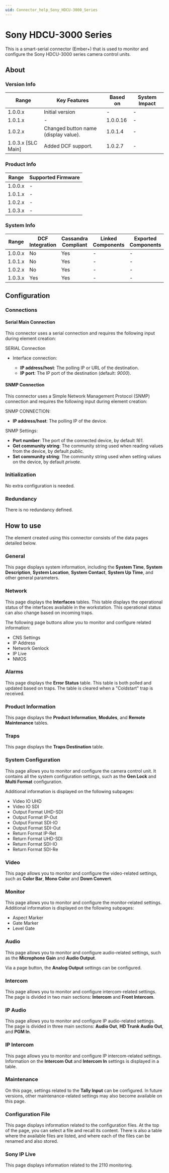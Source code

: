 ```yaml
---
uid: Connector_help_Sony_HDCU-3000_Series
---
```


# Sony HDCU-3000 Series

This is a smart-serial connector (Ember+) that is used to monitor and configure the Sony HDCU-3000 series camera control units.

## About

### Version Info

| **Range**            | **Key Features**                     | **Based on** | **System Impact** |
|----------------------|--------------------------------------|--------------|-------------------|
| 1.0.0.x              | Initial version                      | -            | -                 |
| 1.0.1.x              | -                                    | 1.0.0.16     | -                 |
| 1.0.2.x              | Changed button name (display value). | 1.0.1.4      | -                 |
| 1.0.3.x [SLC Main]   | Added DCF support.                   | 1.0.2.7      | -                 |

### Product Info

| Range     | Supported Firmware     |
|-----------|------------------------|
| 1.0.0.x   | -                      |
| 1.0.1.x   | -                      |
| 1.0.2.x   | -                      |
| 1.0.3.x   | -                      |

### System Info

| Range     | DCF Integration     | Cassandra Compliant     | Linked Components     | Exported Components     |
|-----------|---------------------|-------------------------|-----------------------|-------------------------|
| 1.0.0.x   | No                  | Yes                     | -                     | -                       |
| 1.0.1.x   | No                  | Yes                     | -                     | -                       |
| 1.0.2.x   | No                  | Yes                     | -                     | -                       |
| 1.0.3.x   | Yes                 | Yes                     | -                     | -                       |

## Configuration

### Connections

#### Serial Main Connection

This connector uses a serial connection and requires the following input during element creation:

SERIAL Connection

- Interface connection:

  - **IP address/host**: The polling IP or URL of the destination.
  - **IP port**: The IP port of the destination (default: *9000*).

#### SNMP Connection

This connector uses a Simple Network Management Protocol (SNMP) connection and requires the following input during element creation:

SNMP CONNECTION:

- **IP address/host**: The polling IP of the device.

SNMP Settings:

- **Port number**: The port of the connected device, by default *161*.
- **Get community string**: The community string used when reading values from the device, by default *public.*
- **Set community string**: The community string used when setting values on the device, by default *private.*

### Initialization

No extra configuration is needed.

### Redundancy

There is no redundancy defined.

## How to use

The element created using this connector consists of the data pages detailed below.

### General

This page displays system information, including the **System Time**, **System Description**, **System Location**, **System Contact**, **System Up Time**, and other general parameters.

### Network

This page displays the **Interfaces** tables. This table displays the operational status of the interfaces available in the workstation. This operational status can also change based on incoming traps.

The following page buttons allow you to monitor and configure related information:

- CNS Settings
- IP Address
- Network Genlock
- IP Live
- NMOS

### Alarms

This page displays the **Error Status** table. This table is both polled and updated based on traps. The table is cleared when a "Coldstart" trap is received.

### Product Information

This page displays the **Product Information**, **Modules**, and **Remote Maintenance** tables.

### Traps

This page displays the **Traps Destination** table.

### System Configuration

This page allows you to monitor and configure the camera control unit. It contains all the system configuration settings, such as the **Gen Lock** and **Multi Format** configuration.

Additional information is displayed on the following subpages:

- Video IO UHD
- Video IO SDI
- Output Format UHD-SDI
- Output Format IP-Out
- Output Format SDI-IO
- Output Format SDI-Out
- Return Format IP-Ret
- Return Format UHD-SDI
- Return Format SDI-IO
- Return Format SDI-Re

### Video

This page allows you to monitor and configure the video-related settings, such as **Color Bar**, **Mono Color** and **Down Convert**.

### Monitor

This page allows you to monitor and configure the monitor-related settings. Additional information is displayed on the following subpages:

- Aspect Marker
- Gate Marker
- Level Gate

### Audio

This page allows you to monitor and configure audio-related settings, such as the **Microphone Gain** and **Audio Output**.

Via a page button, the **Analog Output** settings can be configured.

### Intercom

This page allows you to monitor and configure intercom-related settings. The page is divided in two main sections: **Intercom** and **Front Intercom**.

### IP Audio

This page allows you to monitor and configure IP audio-related settings. The page is divided in three main sections: **Audio Out**, **HD Trunk Audio Out**, and **PGM In**.

### IP Intercom

This page allows you to monitor and configure IP intercom-related settings. Information on the **Intercom Out** and **Intercom In** settings is displayed in a table.

### Maintenance

On this page, settings related to the **Tally Input** can be configured. In future versions, other maintenance-related settings may also become available on this page.

### Configuration File

This page displays information related to the configuration files. At the top of the page, you can select a file and recall its content. There is also a table where the available files are listed, and where each of the files can be renamed and also stored.

### Sony IP Live

This page displays information related to the 2110 monitoring.
